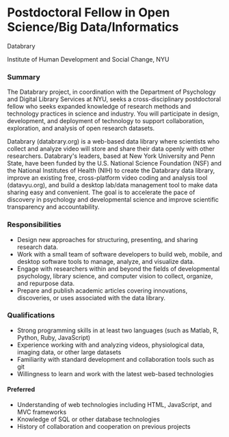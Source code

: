 # Postdoctoral Fellow in Open Science/Big Data/Informatics

Databrary

Institute of Human Development and Social Change, NYU

### Summary

The Databrary project, in coordination with the Department of Psychology and Digital Library Services at NYU, seeks a cross-disciplinary postdoctoral fellow who seeks expanded knowledge of research methods and technology practices in science and industry.
You will participate in design, development, and deployment of technology to support collaboration, exploration, and analysis of open research datasets.

Databrary (databrary.org) is a web-based data library where scientists who collect and analyze video will store and share their data openly with other researchers.
Databrary's leaders, based at New York University and Penn State, have been funded by the U.S. National Science Foundation (NSF) and the National Institutes of Health (NIH) to create the Databrary data library, improve an existing free, cross-platform video coding and analysis tool (datavyu.org), and build a desktop lab/data management tool to make data sharing easy and convenient.
The goal is to accelerate the pace of discovery in psychology and developmental science and improve scientific transparency and accountability.

### Responsibilities

- Design new approaches for structuring, presenting, and sharing research data.
- Work with a small team of software developers to build web, mobile, and desktop software tools to manage, analyze, and visualize data.
- Engage with researchers within and beyond the fields of developmental psychology, library science, and computer vision to collect, organize, and repurpose data.
- Prepare and publish academic articles covering innovations, discoveries, or uses associated with the data library.

### Qualifications

- Strong programming skills in at least two languages (such as Matlab, R, Python, Ruby, JavaScript)
- Experience working with and analyzing videos, physiological data, imaging data, or other large datasets
- Familiarity with standard development and collaboration tools such as git
- Willingness to learn and work with the latest web-based technologies

#### Preferred

- Understanding of web technologies including HTML, JavaScript, and MVC frameworks
- Knowledge of SQL or other database technologies
- History of collaboration and cooperation on previous projects

